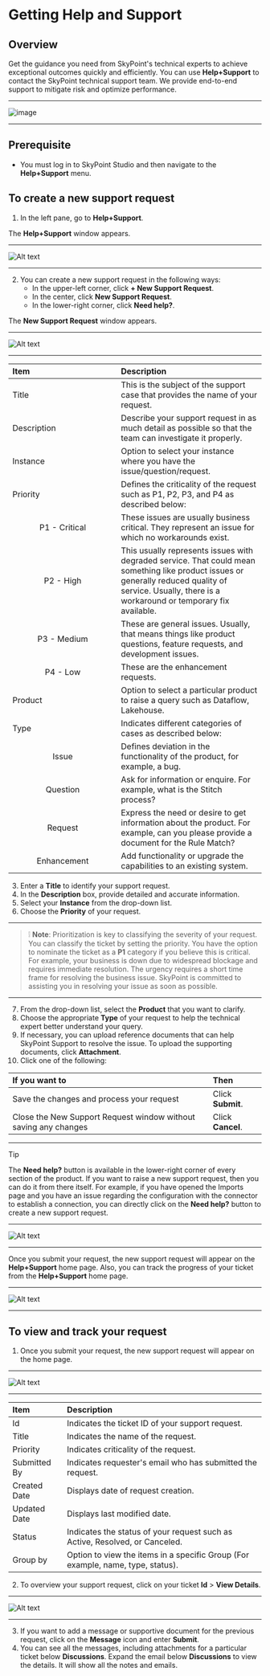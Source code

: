 # Getting Help and Support

## Overview

Get the guidance you need from SkyPoint's technical experts to achieve exceptional outcomes quickly and efficiently. You can use **Help+Support** to contact the SkyPoint technical support team. We provide end-to-end support to mitigate risk and optimize performance.  

---

![image](https://github.com/skypointcloud/platform/blob/master/docs/doc_snippets/Help%2BSupport_Overview.png?raw=true)  

---

## Prerequisite

- You must log in to SkyPoint Studio and then navigate to the **Help+Support** menu.

## To create a new support request 

1. In the left pane, go to **Help+Support**.

The **Help+Support** window appears.  

---

![Alt text](https://github.com/skypointcloud/platform/blob/develop/docs/doc_snippets/Help%252BSupport_Window.png?raw=true) 

---


2. You can create a new support request in the following ways:
   - In the upper-left corner, click **+ New Support Request**.
   - In the center, click **New Support Request**.
   - In the lower-right corner, click **Need help?**.

The **New Support Request** window appears.  

---

![Alt text](https://github.com/skypointcloud/platform/blob/develop/docs/doc_snippets/Help%252BSupport_NewSupportRequest.png?raw=true) 

---

|<div style="width:200px">Item</div>|Description|
| :--- | :--- |
|Title|This is the subject of the support case that provides the name of your request.|
|Description|Describe your support request in as much detail as possible so that the team can investigate it properly.|
|Instance|Option to select your instance where you have the issue/question/request.|
|Priority|Defines the criticality of the request such as P1, P2, P3, and P4 as described below: |
|<center>P1 - Critical</center>|These issues are usually business critical. They represent an issue for which no workarounds exist. |
|<center>P2 - High</center>|This usually represents issues with degraded service. That could mean something like product issues or generally reduced quality of service. Usually, there is a workaround or temporary fix available.|
|<center>P3 - Medium</center>|These are general issues. Usually, that means things like product questions, feature requests, and development issues.|
|<center>P4 - Low</center>|These are the enhancement requests.|
|Product|Option to select a particular product to raise a query such as Dataflow, Lakehouse.|
|Type|Indicates different categories of cases as described below:|
|<center>Issue</center>|Defines deviation in the functionality of the product, for example, a bug.|
|<center>Question</center>|Ask for information or enquire. For example, what is the Stitch process?|
|<center>Request</center>|Express the need or desire to get information about the product. For example, can you please provide a document for the Rule Match?|
|<center>Enhancement</center>|Add functionality or upgrade the capabilities to an existing system. |  


3. Enter a **Title** to identify your support request.
4. In the **Description** box, provide detailed and accurate information.
5. Select your **Instance** from the drop-down list.
6. Choose the **Priority** of your request.

---

> :grey_exclamation: **Note**: Prioritization is key to classifying the severity of your request. You can classify the ticket by setting the priority. You have the option to nominate the ticket as a **P1** category if you believe this is critical. For example, your business is down due to widespread blockage and requires immediate resolution. The urgency requires a short time frame for resolving the business issue. SkyPoint is committed to assisting you in resolving your issue as soon as possible.

---

7. From the drop-down list, select the **Product** that you want to clarify.
8. Choose the appropriate **Type** of your request to help the technical expert better understand your query.
9. If necessary, you can upload reference documents that can help SkyPoint Support to resolve the issue. To upload the supporting documents, click **Attachment**.
10. Click one of the following:


|If you want to|Then|
| :--- | :--- |
|Save the changes and process your request|Click **Submit**.|
|Close the New Support Request window without saving any changes|Click **Cancel**.|  

---

> [!TIP]
> The **Need help?** button is available in the lower-right corner of every section of the product. If you want to raise a new support request, then you can do it from there itself. For example, if you have opened the Imports page and you have an issue regarding the configuration with the connector to establish a connection, you can directly click on the **Need help?** button to create a new support request.  

---

![Alt text](https://github.com/skypointcloud/platform/blob/develop/docs/doc_snippets/Help%252BSupport_Needhelp.png?raw=true)  

---  

Once you submit your request, the new support request will appear on the **Help+Support** home page. Also, you can track the progress of your ticket from the **Help+Support** home page.  

---

![Alt text](https://github.com/skypointcloud/platform/blob/develop/docs/doc_snippets/Help%252BSupport_NeedhelpOutput.png?raw=true)  

---

## To view and track your request

1. Once you submit your request, the new support request will appear on the home page.  

---

![Alt text](https://github.com/skypointcloud/platform/blob/develop/docs/doc_snippets/Help%252BSupport_Output.png?raw=true)  

---

|Item|Description|
| :--- | :--- |
|Id|Indicates the ticket ID of your support request.|
|Title|Indicates the name of the request.|
|Priority|Indicates criticality of the request.|
|Submitted By|Indicates requester's email who has submitted the request.|
|Created Date|Displays date of request creation.|
|Updated Date|Displays last modified date.|
|Status|Indicates the status of your request such as Active, Resolved, or Canceled.|
|Group by|Option to view the items in a specific Group (For example, name, type, status).|  


2. To overview your support request, click on your ticket **Id** > **View Details**.  

---

![Alt text](https://github.com/skypointcloud/platform/blob/develop/docs/doc_snippets/Help%252BSupport_ViewDetails.png?raw=true)  

---

3. If you want to add a message or supportive document for the previous request, click on the **Message** icon and enter **Submit**. 
4. You can see all the messages, including attachments for a particular ticket below **Discussions**. Expand the email below **Discussions** to view the details. It will show all the notes and emails.
